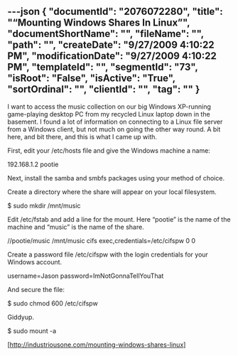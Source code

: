 ---json
{
  "documentId": "2076072280",
  "title": "“Mounting Windows Shares In Linux”",
  "documentShortName": "",
  "fileName": "",
  "path": "",
  "createDate": "9/27/2009 4:10:22 PM",
  "modificationDate": "9/27/2009 4:10:22 PM",
  "templateId": "",
  "segmentId": "73",
  "isRoot": "False",
  "isActive": "True",
  "sortOrdinal": "",
  "clientId": "",
  "tag": ""
}
---

I want to access the music collection on our big Windows XP-running game-playing desktop PC from my recycled Linux laptop down in the basement. I found a lot of information on connecting to a Linux file server from a Windows client, but not much on going the other way round. A bit here, and bit there, and this is what I came up with.

First, edit your /etc/hosts file and give the Windows machine a name:

192.168.1.2   pootie

Next, install the samba and smbfs packages using your method of choice.

Create a directory where the share will appear on your local filesystem.

$ sudo mkdir /mnt/music

Edit /etc/fstab and add a line for the mount. Here “pootie” is the name of the machine and “music” is the name of the share.

//pootie/music  /mnt/music  cifs exec,credentials=/etc/cifspw 0 0

Create a password file /etc/cifspw with the login credentials for your Windows account.

username=Jason
password=ImNotGonnaTellYouThat

And secure the file:

$ sudo chmod 600 /etc/cifspw

Giddyup.

$ sudo mount -a

[http://industriousone.com/mounting-windows-shares-linux]

